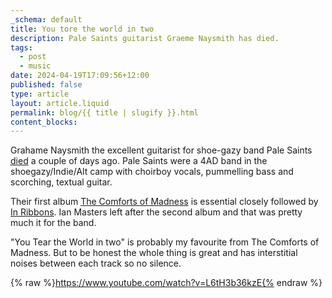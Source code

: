 ```yaml
---
_schema: default
title: You tore the world in two
description: Pale Saints guitarist Graeme Naysmith has died.
tags:
  - post
  - music
date: 2024-04-19T17:09:56+12:00
published: false
type: article
layout: article.liquid
permalink: blog/{{ title | slugify }}.html
content_blocks:
---
```

Grahame Naysmith the excellent guitarist for shoe-gazy band Pale Saints <a href="https://faroutmagazine.co.uk/pale-saints-guitarist-graeme-naysmith-dead-at-57/" title="Death announcement in Far Out Magazine" target="_blank" rel="noopener">died</a> a couple of days ago. Pale Saints were a 4AD band in the shoegazy/Indie/Alt camp with choirboy vocals, pummelling bass and scorching, textual guitar.

Their first album <a href="https://www.popmatters.com/pale-saints-comforts-of-madness-2645229979.html" title="Article on the album reissue and 30 year anniversary" target="_blank" rel="noopener">The Comforts of Madness</a> is essential closely followed by <a href="https://www.pastemagazine.com/music/pale-saints/looking-back-30-years-to-the-creation-of-pale-saints-in-ribbons" title="Article looking at 30 years of In Ribbons" target="_blank" rel="noopener">In Ribbons</a>. Ian Masters left after the second album and that was pretty much it for the band.

"You Tear the World in two" is probably my favourite from The Comforts of Madness. But to be honest the whole thing is great and has interstitial noises between each track so no silence.

{% raw %}https://www.youtube.com/watch?v=L6tH3b36kzE{% endraw %}

&nbsp;